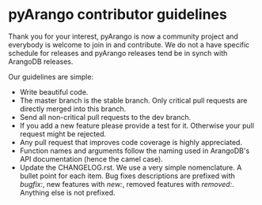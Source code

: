 pyArango contributor guidelines
===============================

Thank you for your interest, pyArango is now a community project and everybody is welcome to join in and contribute.
We do not a have specific schedule for releases and pyArango releases tend be in synch with ArangoDB releases.

Our guidelines are simple:

* Write beautiful code.
* The master branch is the stable branch. Only critical pull requests are directly merged into this branch.
* Send all non-critical pull requests to the dev branch.
* If you add a new feature please provide a test for it. Otherwise your pull request might be rejected.
* Any pull request that improves code coverage is highly appreciated.
* Function names and arguments follow the naming used in ArangoDB's API documentation (hence the camel case).
* Update the CHANGELOG.rst. We use a very simple nomenclature. A bullet point for each item. Bug fixes descriptions are prefixed with *bugfix:*, new features with *new:*, removed features with *removed:*. Anything else is not prefixed.

